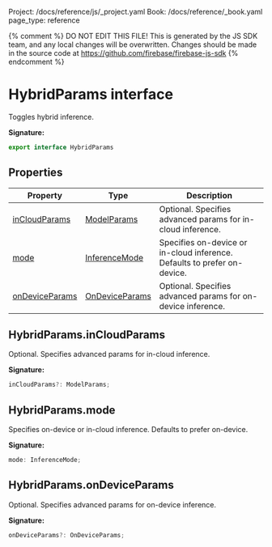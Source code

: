 Project: /docs/reference/js/_project.yaml
Book: /docs/reference/_book.yaml
page_type: reference

{% comment %}
DO NOT EDIT THIS FILE!
This is generated by the JS SDK team, and any local changes will be
overwritten. Changes should be made in the source code at
https://github.com/firebase/firebase-js-sdk
{% endcomment %}

# HybridParams interface
Toggles hybrid inference.

<b>Signature:</b>

```typescript
export interface HybridParams 
```

## Properties

|  Property | Type | Description |
|  --- | --- | --- |
|  [inCloudParams](./ai.hybridparams.md#hybridparamsincloudparams) | [ModelParams](./ai.modelparams.md#modelparams_interface) | Optional. Specifies advanced params for in-cloud inference. |
|  [mode](./ai.hybridparams.md#hybridparamsmode) | [InferenceMode](./ai.md#inferencemode) | Specifies on-device or in-cloud inference. Defaults to prefer on-device. |
|  [onDeviceParams](./ai.hybridparams.md#hybridparamsondeviceparams) | [OnDeviceParams](./ai.ondeviceparams.md#ondeviceparams_interface) | Optional. Specifies advanced params for on-device inference. |

## HybridParams.inCloudParams

Optional. Specifies advanced params for in-cloud inference.

<b>Signature:</b>

```typescript
inCloudParams?: ModelParams;
```

## HybridParams.mode

Specifies on-device or in-cloud inference. Defaults to prefer on-device.

<b>Signature:</b>

```typescript
mode: InferenceMode;
```

## HybridParams.onDeviceParams

Optional. Specifies advanced params for on-device inference.

<b>Signature:</b>

```typescript
onDeviceParams?: OnDeviceParams;
```
